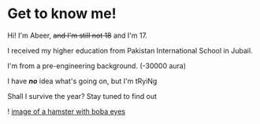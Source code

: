 # Get to know me!
Hi! I'm Abeer, ~~and I'm still not 18~~ and I'm 17.                                        

I received my higher education from Pakistan International School in Jubail.

I'm from a pre-engineering background. (-30000 aura)

I have ***no*** idea what's going on, but I'm tRyiNg

Shall I survive the year? Stay tuned to find out

! [image of a hamster with boba eyes](https://www.pinterest.com/pin/585538389083490384/)

